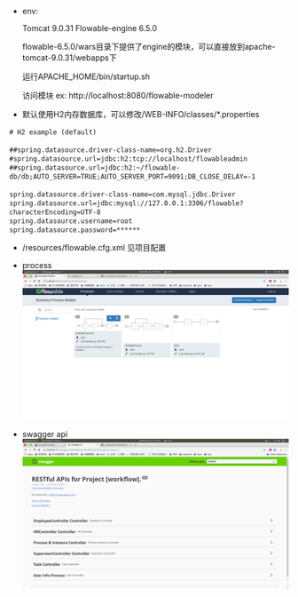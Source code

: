 + env:

    Tomcat 9.0.31
    Flowable-engine 6.5.0
    
    flowable-6.5.0/wars目录下提供了engine的模块，可以直接放到apache-tomcat-9.0.31/webapps下

    运行APACHE_HOME/bin/startup.sh

    访问模块 ex: http://localhost:8080/flowable-modeler

+ 默认使用H2内存数据库，可以修改/WEB-INFO/classes/*.properties
```
# H2 example (default)

##spring.datasource.driver-class-name=org.h2.Driver
#spring.datasource.url=jdbc:h2:tcp://localhost/flowableadmin
##spring.datasource.url=jdbc:h2:~/flowable-db/db;AUTO_SERVER=TRUE;AUTO_SERVER_PORT=9091;DB_CLOSE_DELAY=-1

spring.datasource.driver-class-name=com.mysql.jdbc.Driver
spring.datasource.url=jdbc:mysql://127.0.0.1:3306/flowable?characterEncoding=UTF-8
spring.datasource.username=root
spring.datasource.password=******
```

+ /resources/flowable.cfg.xml
    见项目配置

+ process
    ![process Modeler](https://github.com/ZJUgreyhaters/flowable-swagger/blob/master/mdDoc/Screenshot%20from%202020-03-25%2017-14-47.png)
+ swagger api
    ![swagger](https://github.com/ZJUgreyhaters/flowable-swagger/blob/master/mdDoc/Screenshot%20from%202020-03-25%2017-15-05.png)
